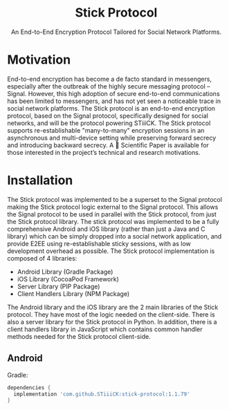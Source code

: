 <h1 align="center">Stick Protocol</h1>

<p align="center">An End-to-End Encryption Protocol Tailored for Social Network Platforms.</p>


# Motivation

End-to-end encryption has become a de facto standard in messengers, especially after the outbreak of the highly secure messaging protocol – Signal. However, this high adoption of secure end-to-end communications has been limited to messengers, and has not yet seen a noticeable trace in social network platforms. The Stick protocol is an end-to-end encryption protocol, based on the Signal protocol, specifically designed for social networks, and will be the protocol powering STiiiCK. The Stick protocol supports re-establishable "many-to-many" encryption sessions in an asynchronous and multi-device setting while preserving forward secrecy and introducing backward secrecy. A 📄 Scientific Paper is available for those interested in the project’s technical and research motivations.


# Installation

The Stick protocol was implemented to be a superset to the Signal protocol making the Stick protocol logic external to the Signal protocol. This allows the Signal protocol to be used in parallel with the Stick protocol, from just the Stick protocol library. The stick protocol was implemented to be a fully comprehensive Android and iOS library (rather than just a Java and C library) which can be simply dropped into a social network application, and provide E2EE using re-establishable sticky sessions, with as low development overhead as possible. The Stick protocol implementation is composed of 4 libraries:


- Android Library (Gradle Package)
- iOS Library (CocoaPod Framework)
- Server Library (PIP Package)
- Client Handlers Library (NPM Package)

The Android library and the iOS library are the 2 main libraries of the Stick protocol. They have most of the logic needed on the client-side. There is also a server library for the Stick protocol in Python. In addition, there is a client handlers library in JavaScript which contains
common handler methods needed for the Stick protocol client-side.

## Android

Gradle:
```gradle
dependencies {
  implementation 'com.github.STiiiCK:stick-protocol:1.1.79'
}
